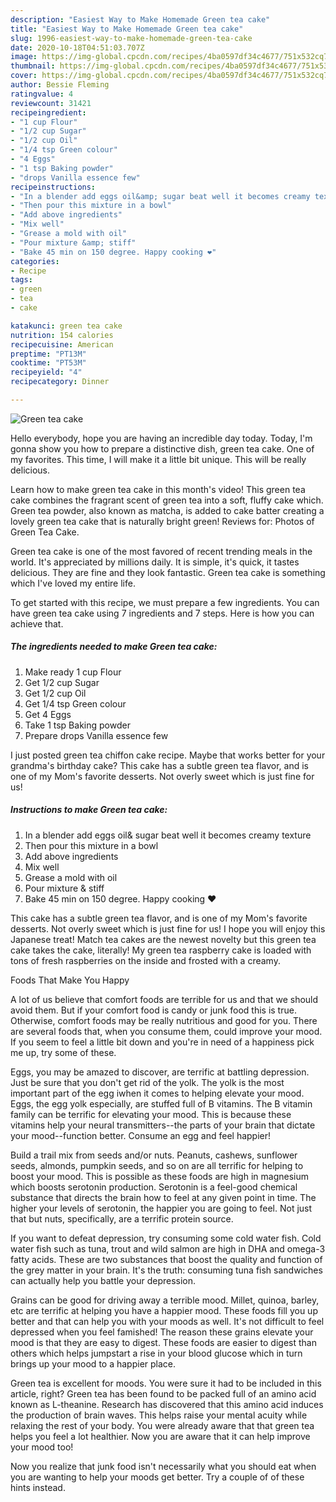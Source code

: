 ```yaml
---
description: "Easiest Way to Make Homemade Green tea cake"
title: "Easiest Way to Make Homemade Green tea cake"
slug: 1996-easiest-way-to-make-homemade-green-tea-cake
date: 2020-10-18T04:51:03.707Z
image: https://img-global.cpcdn.com/recipes/4ba0597df34c4677/751x532cq70/green-tea-cake-recipe-main-photo.jpg
thumbnail: https://img-global.cpcdn.com/recipes/4ba0597df34c4677/751x532cq70/green-tea-cake-recipe-main-photo.jpg
cover: https://img-global.cpcdn.com/recipes/4ba0597df34c4677/751x532cq70/green-tea-cake-recipe-main-photo.jpg
author: Bessie Fleming
ratingvalue: 4
reviewcount: 31421
recipeingredient:
- "1 cup Flour"
- "1/2 cup Sugar"
- "1/2 cup Oil"
- "1/4 tsp Green colour"
- "4 Eggs"
- "1 tsp Baking powder"
- "drops Vanilla essence few"
recipeinstructions:
- "In a blender add eggs oil&amp; sugar beat well it becomes creamy texture"
- "Then pour this mixture in a bowl"
- "Add above ingredients"
- "Mix well"
- "Grease a mold with oil"
- "Pour mixture &amp; stiff"
- "Bake 45 min on 150 degree. Happy cooking ❤️"
categories:
- Recipe
tags:
- green
- tea
- cake

katakunci: green tea cake 
nutrition: 154 calories
recipecuisine: American
preptime: "PT13M"
cooktime: "PT53M"
recipeyield: "4"
recipecategory: Dinner

---
```



![Green tea cake](https://img-global.cpcdn.com/recipes/4ba0597df34c4677/751x532cq70/green-tea-cake-recipe-main-photo.jpg)

Hello everybody, hope you are having an incredible day today. Today, I'm gonna show you how to prepare a distinctive dish, green tea cake. One of my favorites. This time, I will make it a little bit unique. This will be really delicious.

Learn how to make green tea cake in this month&#39;s video! This green tea cake combines the fragrant scent of green tea into a soft, fluffy cake which. Green tea powder, also known as matcha, is added to cake batter creating a lovely green tea cake that is naturally bright green! Reviews for: Photos of Green Tea Cake.

Green tea cake is one of the most favored of recent trending meals in the world. It's appreciated by millions daily. It is simple, it's quick, it tastes delicious. They are fine and they look fantastic. Green tea cake is something which I've loved my entire life.


To get started with this recipe, we must prepare a few ingredients. You can have green tea cake using 7 ingredients and 7 steps. Here is how you can achieve that.

<!--inarticleads1-->

##### The ingredients needed to make Green tea cake:

1. Make ready 1 cup Flour
1. Get 1/2 cup Sugar
1. Get 1/2 cup Oil
1. Get 1/4 tsp Green colour
1. Get 4 Eggs
1. Take 1 tsp Baking powder
1. Prepare drops Vanilla essence few


I just posted green tea chiffon cake recipe. Maybe that works better for your grandma&#39;s birthday cake? This cake has a subtle green tea flavor, and is one of my Mom&#39;s favorite desserts. Not overly sweet which is just fine for us! 

<!--inarticleads2-->

##### Instructions to make Green tea cake:

1. In a blender add eggs oil&amp; sugar beat well it becomes creamy texture
1. Then pour this mixture in a bowl
1. Add above ingredients
1. Mix well
1. Grease a mold with oil
1. Pour mixture &amp; stiff
1. Bake 45 min on 150 degree. Happy cooking ❤️


This cake has a subtle green tea flavor, and is one of my Mom&#39;s favorite desserts. Not overly sweet which is just fine for us! I hope you will enjoy this Japanese treat! Match tea cakes are the newest novelty but this green tea cake takes the cake, literally! My green tea raspberry cake is loaded with tons of fresh raspberries on the inside and frosted with a creamy. 

Foods That Make You Happy


A lot of us believe that comfort foods are terrible for us and that we should avoid them. But if your comfort food is candy or junk food this is true. Otherwise, comfort foods may be really nutritious and good for you. There are several foods that, when you consume them, could improve your mood. If you seem to feel a little bit down and you're in need of a happiness pick me up, try some of these.

Eggs, you may be amazed to discover, are terrific at battling depression. Just be sure that you don't get rid of the yolk. The yolk is the most important part of the egg iwhen it comes to helping elevate your mood. Eggs, the egg yolk especially, are stuffed full of B vitamins. The B vitamin family can be terrific for elevating your mood. This is because these vitamins help your neural transmitters--the parts of your brain that dictate your mood--function better. Consume an egg and feel happier!

Build a trail mix from seeds and/or nuts. Peanuts, cashews, sunflower seeds, almonds, pumpkin seeds, and so on are all terrific for helping to boost your mood. This is possible as these foods are high in magnesium which boosts serotonin production. Serotonin is a feel-good chemical substance that directs the brain how to feel at any given point in time. The higher your levels of serotonin, the happier you are going to feel. Not just that but nuts, specifically, are a terrific protein source.

If you want to defeat depression, try consuming some cold water fish. Cold water fish such as tuna, trout and wild salmon are high in DHA and omega-3 fatty acids. These are two substances that boost the quality and function of the grey matter in your brain. It's the truth: consuming tuna fish sandwiches can actually help you battle your depression. 

Grains can be good for driving away a terrible mood. Millet, quinoa, barley, etc are terrific at helping you have a happier mood. These foods fill you up better and that can help you with your moods as well. It's not difficult to feel depressed when you feel famished! The reason these grains elevate your mood is that they are easy to digest. These foods are easier to digest than others which helps jumpstart a rise in your blood glucose which in turn brings up your mood to a happier place.

Green tea is excellent for moods. You were sure it had to be included in this article, right? Green tea has been found to be packed full of an amino acid known as L-theanine. Research has discovered that this amino acid induces the production of brain waves. This helps raise your mental acuity while relaxing the rest of your body. You were already aware that that green tea helps you feel a lot healthier. Now you are aware that it can help improve your mood too!

Now you realize that junk food isn't necessarily what you should eat when you are wanting to help your moods get better. Try  a  couple of  of  these  hints  instead.

